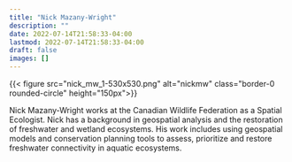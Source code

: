```yaml
---
title: "Nick Mazany-Wright"
description: ""
date: 2022-07-14T21:58:33-04:00
lastmod: 2022-07-14T21:58:33-04:00
draft: false
images: []
---
```


{{< figure src="nick_mw_1-530x530.png" alt="nickmw" class="border-0 rounded-circle" height="150px">}}

Nick Mazany-Wright works at the Canadian Wildlife Federation as a Spatial Ecologist. Nick has a background in geospatial analysis and the restoration of freshwater and wetland ecosystems. His work includes using geospatial models and conservation planning tools to assess, prioritize and restore freshwater connectivity in aquatic ecosystems.